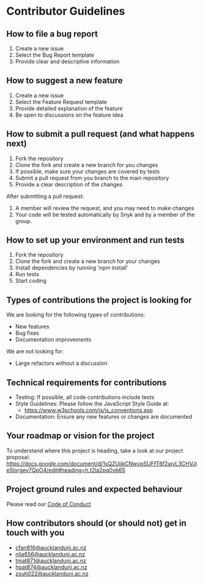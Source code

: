 # Contributor Guidelines

## How to file a bug report

1. Create a new issue
2. Select the Bug Report template
2. Provide clear and descriptive information

## How to suggest a new feature

1. Create a new issue
2. Select the Feature Request template
3. Provide detailed explanation of the feature
4. Be open to discussions on the feature idea

## How to submit a pull request (and what happens next)

1. Fork the repository
2. Clone the fork and create a new branch for you changes
3. If possible, make sure your changes are covered by tests
4. Submit a pull request from you branch to the main repository
5. Provide a clear description of the changes

After submitting a pull request:
1. A member will review the request, and you may need to make changes
2. Your code will be tested automatically by Snyk and by a member of the group. 

## How to set up your environment and run tests

1. Fork the repository
2. Clone the fork and create a new branch for your changes
3. Install dependencies by running 'npm install'
4. Run tests
5. Start coding

## Types of contributions the project is looking for

We are looking for the following types of contributions:
- New features
- Bug fixes
- Documentation improvements

We are not looking for:
- Large refactors without a discussion

## Technical requirements for contributions

- Testing: If possible, all code contributions include tests
- Style Guidelines: Please follow the JavaScript Style Guide at:
  - https://www.w3schools.com/js/js_conventions.asp
- Documentation: Ensure any new features or changes are documented

## Your roadmap or vision for the project

To understand where this project is heading, take a look at our project proposal:
https://docs.google.com/document/d/1sQZUjjkCNwvpSUFfT6f2ajvL3CHVJje5Iorgev7QpO4/edit#heading=h.t2la2pq0vb65

## Project ground rules and expected behaviour

Please read our [Code of Conduct](./CODE_OF_CONDUCT.md)

## How contributors should (or should not) get in touch with you

- cfan816@aucklanduni.ac.nz 
- nlia656@aucklanduni.ac.nz 
- tmat871@aucklanduni.ac.nz 
- hpat874@aucklanduni.ac.nz 
- zsuh022@aucklanduni.ac.nz
